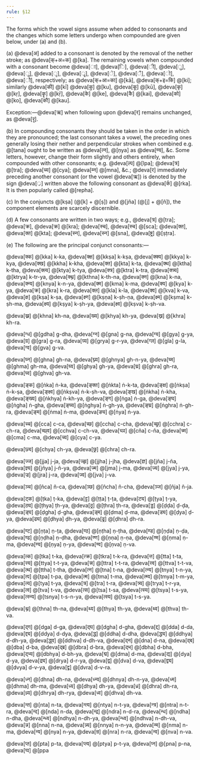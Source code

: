 ```yaml
---
rule: §12
---
```


The forms which the vowel signs assume when added to consonants and the changes which some letters undergo when compounded are given below, under (a) and (b).

(a) @deva[अ] added to a consonant is denoted by the removal of the nether stroke; as @deva[क्+अ=क] @[ka]. The remaining vowels when compounded with a consonant become @deva[ा], @deva[ि], @deva[ी], @deva[ु], @deva[ू], @deva[ृ], @deva[ॄ], @deva[े], @deva[ै], @deva[ो], @deva[ौ], respectively; as @deva[क्+आ=का] @[kā], @deva[क्+इ=कि] @[ki]; similarly @deva[की] @[kī] @deva[कु] @[ku], @deva[कू] @[kū], @deva[कृ] @[kṛ], @deva[कॄ] @[kṝ], @deva[के] @[ke], @deva[कै] @[kai], @deva[को] @[ko], @deva[कौ] @[kau].

Exception:—@deva[ऋ] when following upon @deva[र] remains unchanged, as @deva[रृ].

(b) In compounding consonants they should be taken in the order in which they are pronounced; the last consonant takes a vowel, the preceding ones generally losing their nether and perpendicular strokes when combined e.g. @[tana] ought to be written as @deva[त्न], @[ṇya] as @deva[ण्य], &c. Some letters, however, change their form slightly and others entirely, when compounded with other consonants; e.g. @deva[ल्प] @[lpa]; @deva[त्र] @[tra]; @deva[च्य] @[cya]; @deva[म्न] @[mna], &c.; @deva[र] immediately preceding another consonant (or the vowel @deva[ऋ]) is denoted by the sign @deva[्र] written above the following consonant as @deva[र्क] @[rka]. It is then popularly called @[repha].

(c) In the conjuncts @[kṣa] (@[k] + @[ṣ]) and @[jña] (@[j] + @[ñ]), the component elements are scarcely discernible.

(d) A few consonants are written in two ways; e.g., @deva[त्र] @[tra]; @deva[क्र], @deva[क्र] @[kra]; @deva[स्च], @deva[स्च] @[sca]; @deva[क्त], @deva[क्त] @[kta]; @deva[स्न], @deva[स्न] @[sna], @deva[ष्ट्र] @[ṣṭra].

(e) The following are the principal conjunct consonants:—

@deva[क्क] @[kka] k-ka, @deva[क्क्ष] @[kkṣa] k-kṣa, @deva[क्क्य] @[kkya] k-kya, @deva[क्ख] @[kkha] k-kha, @deva[क्त] @[kta] k-ta, @deva[क्थ] @[ktha] k-tha, @deva[क्त्य] @[ktya] k-tya, @deva[क्त्र] @[ktra] k-tra, @deva[क्त्र्य] @[ktrya] k-tr-ya, @deva[क्थ्न] @[kthna] k-th-na, @deva[क्न] @[kna] k-na, @deva[क्न्य] @[knya] k-n-ya, @deva[क्म] @[kma] k-ma, @deva[क्य] @[kya] k-ya, @deva[क्र] @[kra] k-ra, @deva[क्ल] @[kla] k-la, @deva[क्व] @[kva] k-va, @deva[क्ष] @[kṣa] k-ṣa, @deva[क्ष्ण] @[kṣṇa] k-ṣh-ṇa, @deva[क्ष्म] @[kṣma] k-ṣh-ma, @deva[क्ष्य] @[kṣya] k-ṣh-ya, @deva[क्ष्व] @[kṣva] k-ṣh-va.

@deva[ख्न] @[khna] kh-na, @deva[ख्य] @[khya] kh-ya, @deva[ख्र] @[khra] kh-ra.

@deva[ग्ध] @[gdha] g-dha, @deva[ग्न] @[gna] g-na, @deva[ग्य] @[gya] g-ya, @deva[ग्र] @[gra] g-ra, @deva[ग्र्य] @[grya] g-r-ya, @deva[ग्ल] @[gla] g-la, @deva[ग्व] @[gva] g-va.

@deva[घ्न] @[ghna] gh-na, @deva[घ्न्य] @[ghnya] gh-n-ya, @deva[घ्म] @[ghma] gh-ma, @deva[घ्य] @[ghya] gh-ya, @deva[घ्र] @[ghra] gh-ra, @deva[घ्व] @[ghva] gh-va.

@deva[ङ्क] @[ṅka] ṅ-ka, @deva[ङ्क्त] @[ṅkta] ṅ-k-ta, @deva[ङ्क्ष] @[ṅkṣa] ṅ-k-ṣa, @deva[ङ्क्ष्व] @[ṅkṣva] ṅ-k-ṣh-va, @deva[ङ्ख] @[ṅkha] ṅ-kha, @deva[ङ्ख्य] @[ṅkhya] ṅ-kh-ya, @deva[ङ्ग] @[ṅga] ṅ-ga, @deva[ङ्घ] @[ṅgha] ṅ-gha, @deva[ङ्घ्य] @[ṅghya] ṅ-gh-ya, @deva[ङ्घ्र] @[ṅghra] ṅ-gh-ra, @deva[ङ्म] @[ṅma] ṅ-ma, @deva[ङ्य] @[ṅya] ṅ-ya.

@deva[च्च] @[cca] c-ca, @deva[च्छ] @[ccha] c-cha, @deva[च्छ्र] @[cchra] c-ch-ra, @deva[च्छ्व] @[cchva] c-ch-va, @deva[च्ञ] @[cña] c-ña, @deva[च्म] @[cma] c-ma, @deva[च्य] @[cya] c-ya.

@deva[छ्य] @[chya] ch-ya, @deva[छ्र] @[chra] ch-ra.

@deva[ज्ज] @[jja] j-ja, @deva[ज्झ] @[jjha] j-jha, @deva[ज्ञ] @[jña] j-ña, @deva[ज्ञ्य] @[jñya] j-ñ-ya, @deva[ज्म] @[jma] j-ma, @deva[ज्य] @[jya] j-ya, @deva[ज्र] @[jra] j-ra, @deva[ज्व] @[jva] j-va.

@deva[ञ्च] @[ñca] ñ-ca, @deva[ञ्छ] @[ñcha] ñ-cha, @deva[ञ्ज] @[ñja] ñ-ja.

@deva[ट्क] @[ṭka] ṭ-ka, @deva[ट्ट] @[ṭṭa] ṭ-ṭa, @deva[ट्य] @[ṭya] ṭ-ya, @deva[ठ्य] @[ṭhya] ṭh-ya, @deva[ठ्र] @[ṭhra] ṭh-ra, @deva[ड्ड] @[ḍḍa] ḍ-ḍa, @deva[ड्घ] @[ḍgha] ḍ-gha, @deva[ड्म] @[ḍma] ḍ-ma, @deva[ड्य] @[ḍya] ḍ-ya, @deva[ढ्य] @[ḍhya] ḍh-ya, @deva[ढ्र] @[ḍhra] ḍh-ra.

@deva[ण्ट] @[ṇṭa] ṇ-ṭa, @deva[ण्ठ] @[ṇṭha] ṇ-ṭha, @deva[ण्ड] @[ṇḍa] ṇ-ḍa, @deva[ण्ढ] @[ṇḍha] ṇ-ḍha, @deva[ण्ण] @[ṇṇa] ṇ-ṇa, @deva[ण्म] @[ṇma] ṇ-ma, @deva[ण्य] @[ṇya] ṇ-ya, @deva[ण्व] @[ṇva] ṇ-va.

@deva[त्क] @[tka] t-ka, @deva[त्क्र] @[tkra] t-k-ra, @deva[त्त] @[tta] t-ta, @deva[त्त्य] @[ttya] t-t-ya, @deva[त्त्र] @[ttra] t-t-ra, @deva[त्त्व] @[ttva] t-t-va, @deva[त्थ] @[ttha] t-tha, @deva[त्न] @[tna] t-na, @deva[त्न्य] @[tnya] t-n-ya, @deva[त्प] @[tpa] t-pa, @deva[त्म] @[tma] t-ma, @deva[त्म्य] @[tmya] t-m-ya, @deva[त्य] @[tya] t-ya, @deva[त्र] @[tra] t-ra, @deva[त्र्य] @[trya] t-r-ya, @deva[त्व] @[tva] t-va, @deva[त्स] @[tsa] t-sa, @deva[त्स्य] @[tsya] t-s-ya, @deva[त्स्न्य] @[tsnya] t-s-n-ya, @deva[त्स्य] @[tsya] t-s-ya.

@deva[थ्न] @[thna] th-na, @deva[थ्य] @[thya] th-ya, @deva[थ्व] @[thva] th-va.

@deva[द्ग] @[dga] d-ga, @deva[द्घ] @[dgha] d-gha, @deva[द्द] @[dda] d-da, @deva[द्द्य] @[ddya] d-dya, @deva[द्ध] @[ddha] d-dha, @deva[द्ध्य] @[ddhya] d-dh-ya, @deva[द्ध्व] @[ddhva] d-dh-va, @deva[द्न] @[dna] d-na, @deva[द्ब] @[dba] d-ba, @deva[द्ब्र] @[dbra] d-bra, @deva[द्भ] @[dbha] d-bha, @deva[द्भ्य] @[dbhya] d-bh-ya, @deva[द्म] @[dma] d-ma, @deva[द्य] @[dya] d-ya, @deva[द्र्य] @[drya] d-r-ya, @deva[द्व] @[dva] d-va, @deva[द्व्य] @[dvya] d-v-ya, @deva[द्व्र] @[dvra] d-v-ra.

@deva[ध्न] @[dhna] dh-na, @deva[ध्न्य] @[dhnya] dh-n-ya, @deva[ध्म] @[dhma] dh-ma, @deva[ध्य] @[dhya] dh-ya, @deva[ध्र] @[dhra] dh-ra, @deva[ध्र्य] @[dhrya] dh-rya, @deva[ध्व] @[dhva] dh-va.

@deva[न्त] @[nta] n-ta, @deva[न्त्य] @[ntya] n-t-ya, @deva[न्त्र] @[ntra] n-t-ra, @deva[न्द] @[nda] n-da, @deva[न्द्र] @[ndra] n-d-ra, @deva[न्ध] @[ndha] n-dha, @deva[न्ध्य] @[ndhya] n-dh-ya, @deva[न्ध्व] @[ndhva] n-dh-va, @deva[न्न] @[nna] n-na, @deva[न्न्य] @[nnya] n-n-ya, @deva[न्म] @[nma] n-ma, @deva[न्य] @[nya] n-ya, @deva[न्र] @[nra] n-ra, @deva[न्व] @[nva] n-va.

@deva[प्त] @[pta] p-ta, @deva[प्त्य] @[ptya] p-t-ya, @deva[प्न] @[pna] p-na, @deva[प्प] @[ppa